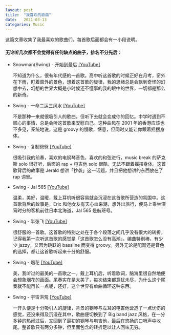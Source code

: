 ```yaml
---
layout: post
title:  "我喜欢的歌曲"
date:   2021-03-13
categories: Music
---
```


这篇文章收集了我最喜欢的歌曲们，每首歌后面都会有一小段说明。

#### 无论听几次都不会觉得有任何缺点的曲子，排名不分先后：

* Snowman(Swing) - 开始到最后  [[YouTube]](https://www.youtube.com/watch?v=dk78ULKzUIM)

  不知道为什么，很有年代感的一首歌。高中听这首歌的时候正好在月考，窗外在下雨，盯着窗外的景色，想着这首歌的旋律，我的思绪总是会飘到奇怪的幻想中去，幻想的世界大概是小时候还不懂事的我的眼中的世界，一切都是那么的新奇。

* Swing - 一命二运三风水  [[YouTube]](https://www.youtube.com/watch?v=fWXjYwLXluM)

  不是那种一来就很吸引人的歌曲，但听下去就会变成你的回忆。中学时遇到不顺心的事情，总是会听这首歌来安慰自己。这种曲风在 2001 年的香港应该也不多见，笼统地说，这是 groovy 的慢歌，惬意，但同时又能让你跟着摇摆身体。

* Swing - 复制爸爸  [[YouTube]](https://www.youtube.com/watch?v=t8xRRIVTW5g)

  很吸引我的前奏，喜欢的电钢琴音色，喜欢的和弦进行，music break 的萨克斯 solo 很好听，后面的 rap + 电吉他 solo 很酷，无法不跟着摇摆身体。这首歌背后的故事是 Jerald 想讲「抄袭」这一话题，并且把他想讲的东西放在了 rap 词里。

* Swing - Jal 565  [[YouTube]](https://www.youtube.com/watch?v=GQOXFJkDt4s)

  温柔，美好，温暖，戴上耳机听很容易就会沉浸在这首歌所营造的氛围中。这首歌背后的故事是，Eric 和他女友有天心血来潮，想外出旅行，便马上乘坐深宵时分的客机前往日本北海道，Jal 565 是航班号。

* Swing - 半张飞  [[YouTube]](https://www.youtube.com/watch?v=2mZ1vIWPxPE)

  很舒服的一首歌。这首歌的特别之处在于各个段落之间几乎没有很大的转折，记得我第一次听这首歌的感觉是「这首歌怎么没有高潮」。编曲特别棒，有少少 jazzy，又因为跳跃的 bassline 而变得 groovy。另外无论是配器还是音色的选择，都让这首歌听起来十分的舒服。

* Swing - 烟花  [[YouTube]](https://www.youtube.com/watch?v=FmNtWdh1wT0)

  美，我听过的最美的一首歌之一。戴上耳机后，听着歌词，脑海里很自然地便会想象烟花的画面。尾奏实在是太美了，每次结束都意犹未尽，为什么这个尾奏就不能再长一点呢，还好，这个世界有单曲循环这种东西。

* Swing - 宇宙洪荒  [[YouTube]](https://www.youtube.com/watch?v=ylFvEeFY4dc)

  一开头便是十分吸引人的旋律，背景的钢琴与左耳的电吉他营造了一点忧伤的感觉，还没来得及沉浸在其中，歌曲便切换到了 Big band jazz 风格，在一分多钟的热闹过后，又回到了最初的钢琴与电吉他，最后在悠扬的口哨声中收尾。整首歌只有两分多钟，但里面包含的转折足以让人回味无穷。

